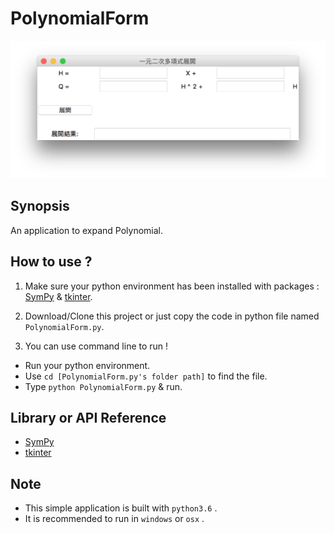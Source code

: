 # PolynomialForm 

![image](https://github.com/rf777rf777/PolynomialForm/blob/master/PolynomialForm_picture.png)

## Synopsis

An application to expand Polynomial. 

## How to use ?

1. Make sure your python environment has been installed with packages : [SymPy](http://www.sympy.org/en/index.html) & [tkinter](https://docs.python.org/2/library/tkinter.html).

2. Download/Clone this project or just copy the code in python file named `PolynomialForm.py`.

3. You can use command line to run ! 
  + Run your python environment.
  + Use `cd [PolynomialForm.py's folder path]` to find the file.
  + Type `python PolynomialForm.py` & run.

## Library or API Reference

* [SymPy](http://www.sympy.org/en/index.html)
* [tkinter](https://docs.python.org/2/library/tkinter.html)

## Note
+ This simple application is built with `python3.6` .
+ It is recommended to run in `windows` or `osx` .
